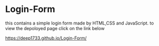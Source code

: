 # Login-Form
this contains a simple login form made by HTML,CSS and JavaScript.
to view the depoloyed page click on the link below

https://deep1733.github.io/Login-Form/
